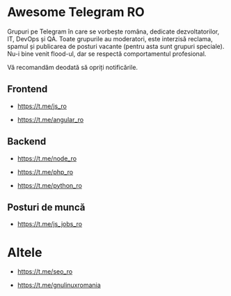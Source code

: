 Awesome Telegram RO
===================

Grupuri pe Telegram în care se vorbește româna, dedicate dezvoltatorilor, IT, DevOps și QA. Toate grupurile au moderatori, este interzisă reclama, spamul și publicarea de posturi vacante (pentru asta sunt grupuri speciale). Nu-i bine venit flood-ul, dar se respectă comportamentul profesional. 

Vă recomandăm deodată să opriți notificările.

## Frontend

+ https://t.me/js_ro

+ https://t.me/angular_ro

## Backend

+ https://t.me/node_ro

+ https://t.me/php_ro

+ https://t.me/python_ro

## Posturi de muncă

+ https://t.me/js_jobs_ro

# Altele

+ https://t.me/seo_ro

+ https://t.me/gnulinuxromania
